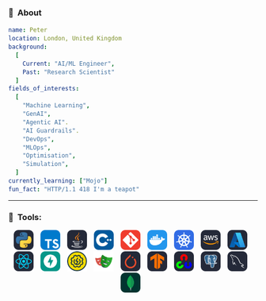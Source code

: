 
### 👋 &nbsp;About
```yaml
name: Peter
location: London, United Kingdom
background:
  [
    Current: "AI/ML Engineer",
    Past: "Research Scientist"
  ]
fields_of_interests:
  [
    "Machine Learning",
    "GenAI",
    "Agentic AI".
    "AI Guardrails".
    "DevOps",
    "MLOps",
    "Optimisation",
    "Simulation",
  ]  
currently_learning: ["Mojo"]
fun_fact: "HTTP/1.1 418 I'm a teapot"
```

---

### 🚀 &nbsp;Tools:
<p align="center">
<!-- LANGUAGE -->
<span style="display: inline-block; margin-right: 10px;">
  <a href="https://www.python.org/" target="_blank"><img src="static/icons/python-dark.svg" alt="python" width="40" height="40" /></a>
</span>
<span style="display: inline-block; margin-right: 10px;">
  <a href="https://www.typescriptlang.org/" target="_blank"><img src="static/icons/typescript.svg" alt="typescript" width="40" height="40" /></a>
</span>
<span style="display: inline-block; margin-right: 10px;">
  <a href="https://www.java.com/" target="_blank"><img src="static/icons/java-dark.svg" alt="java" width="40" height="40" /></a>
</span>
<span style="display: inline-block; margin-right: 10px;">
  <a href="https://isocpp.org/" target="_blank"><img src="static/icons/cpp.svg" alt="cplusplus" width="40" height="40" /></a>
</span>
<span style="display: inline-block; margin-right: 10px;">
  <a href="https://git-scm.com/" target="_blank"><img src="static/icons/git.svg" alt="git" width="40" height="40"/></a>
</span>
<!-- <img src="static/icons/github-dark.svg" alt="github" width="40" height="40"/> -->
<!-- ENVIRONMENTS AND PLATFORMS -->
<span style="display: inline-block; margin-right: 10px;">
  <a href="https://www.docker.com/" target="_blank"><img src="static/icons/docker.svg" alt="docker" width="40" height="40"/></a>
</span>
<span style="display: inline-block; margin-right: 10px;">
  <a href="https://kubernetes.io/" target="_blank"><img src="static/icons/kubernetes.svg" alt="kubernetes" width="40" height="40"/></a>
</span>
<span style="display: inline-block; margin-right: 10px;">
  <a href="https://aws.amazon.com/" target="_blank"><img src="static/icons/aws-dark.svg" alt="aws" width="40" height="40"/></a>
</span>
<span style="display: inline-block; margin-right: 10px;">
  <a href="https://azure.microsoft.com/" target="_blank"><img src="static/icons/azure-dark.svg" alt="azure" width="40" height="40"/></a>
</span>
<span style="display: inline-block; margin-right: 10px;">
  <a href="https://reactjs.org/" target="_blank"><img src="static/icons/react-dark.svg" alt="react" width="40" height="40" /></a>
</span>
<!-- <img src="static/icons/nextjs-dark.svg" alt="nodejs" width="40" height="40" /> -->
<span style="display: inline-block; margin-right: 10px;">
  <a href="https://fastapi.tiangolo.com/" target="_blank"><img src="static/icons/fastapi.svg" alt="fastapi" width="40" height="40" /></a>
</span>
<!-- QUALITY ASSURANCE AND TESTING -->
<span style="display: inline-block; margin-right: 10px;">
  <a href="https://www.soapui.org/" target="_blank"><img src="static/icons/soapui.svg" alt="soapui" width="40" height="40" /></a>
</span>
<span style="display: inline-block; margin-right: 10px;">
  <a href="https://playwright.dev/" target="_blank"><img src="static/icons/playwright.svg" alt="playwright" width="40" height="40" /></a>
</span>
<!-- DEEP LEARNING -->
<span style="display: inline-block; margin-right: 10px;">
  <a href="https://pytorch.org/" target="_blank"><img src="static/icons/pytorch-dark.svg" alt="pytorch" width="40" height="40" /></a>
</span>
<span style="display: inline-block; margin-right: 10px;">
  <a href="https://www.tensorflow.org/" target="_blank"><img src="static/icons/tensorflow-dark.svg" alt="tensorflow" width="40" height="40" /></a>
</span>
<span style="display: inline-block; margin-right: 10px;">
  <a href="https://opencv.org/" target="_blank"><img src="static/icons/opencv-dark.svg" alt="opencv" width="40" height="40" /></a>
</span>
<!-- DATABASE -->
<span style="display: inline-block; margin-right: 10px;">
  <a href="https://www.postgresql.org/" target="_blank"><img src="static/icons/postgresql-dark.svg" alt="postgresql" width="40" height="40" /></a>
</span>
<span style="display: inline-block; margin-right: 10px;">
  <a href="https://www.mysql.com/" target="_blank"><img src="static/icons/mysql-dark.svg" alt="mysql" width="40" height="40" /></a>
</span>
<span style="display: inline-block; margin-right: 10px;">
  <a href="https://www.mongodb.com/" target="_blank"><img src="static/icons/mongodb.svg" alt="mongodb" width="40" height="40" /></a>
</span>
</p>
